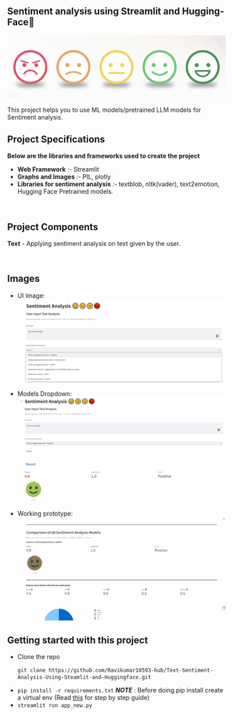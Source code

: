 ## Sentiment analysis using Streamlit and Hugging-Face🤗
![Alt text](images/image.png)

This project helps you to use ML models/pretrained LLM models for Sentiment analysis.

## Project Specifications

**Below are the libraries and frameworks used to create the project**
- **Web Framework** :- Streamlit
- **Graphs and Images** :- PIL, plotly
- **Libraries for sentiment analysis** :- textblob, nltk(vader), text2emotion, Hugging Face Pretrained models.

<br>

## Project Components

**Text** - Applying sentiment analysis on text given by the user.

<br>

## Images

- UI Image:
 ![UI Image](images/UI.png)

- Models Dropdown:
  ![model](images/Models%20drop%20down.png)

- Working prototype:
  ![prototype](images/Comparison_of_all_model.gif)



## Getting started with this project

- Clone the repo
  ```
  git clone https://github.com/Ravikumar10593-hub/Text-Sentiment-Analysis-Using-Steamlit-and-Huggingface.git
  ```
- `pip install -r requirements.txt`
**_NOTE_** : Before doing pip install create a virtual env (Read [this](https://medium.com/dev-genius/no-more-airflow-mage-ai-%EF%B8%8F-cfbff09f5276) for step by step guide)
- `streamlit run app_new.py`
